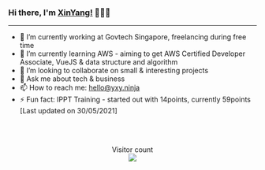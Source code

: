 ### Hi there, I'm [XinYang!](https://www.linkedin.com/in/xinyang-yu) 👋👨‍💻
<hr>

<!--
**XinYang-YXY/XinYang-YXY** is a ✨ _special_ ✨ repository because its `README.md` (this file) appears on your GitHub profile.-->



- 🔭 I’m currently working at Govtech Singapore, freelancing during free time 
- 🌱 I’m currently learning AWS - aiming to get AWS Certified Developer Associate, VueJS & data structure and algorithm
- 👯 I’m looking to collaborate on small & interesting projects
- 💬 Ask me about tech & business
- 📫 How to reach me: hello@yxy.ninja
- ⚡ Fun fact: IPPT Training - started out with 14points, currently 59points [Last updated on 30/05/2021]
<!--- 🤔 I’m looking for help with -->
<!--- 😄 Pronouns: ...-->


<br>
<br>

<p align="center"> 
  Visitor count<br>
  <img src="https://profile-counter.glitch.me/XinYang-YXY/count.svg" />
</p>
